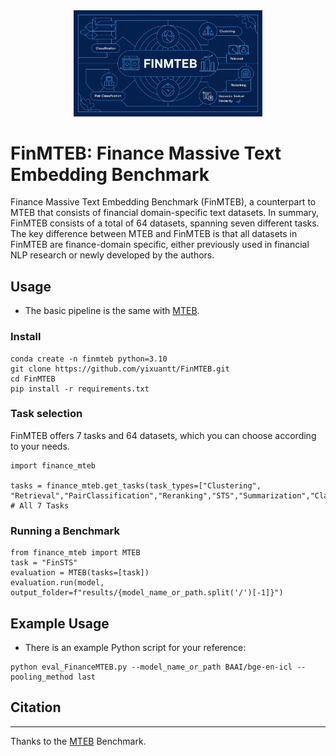 <div align="center">
    <img src="source/main.png" alt="Logo" width="60%" />
</div>

# FinMTEB: Finance Massive Text Embedding Benchmark
Finance Massive Text Embedding Benchmark (FinMTEB), a counterpart to MTEB that consists of financial domain-specific text datasets. In summary, FinMTEB consists of a total of 64 datasets, spanning seven different tasks. The key difference between MTEB and FinMTEB is that all datasets in FinMTEB are finance-domain specific, either previously used in financial NLP research or newly developed by the authors.  

## Usage 
* The basic pipeline is the same with [MTEB](https://github.com/embeddings-benchmark/mteb). 
  
### Install

```
conda create -n finmteb python=3.10
git clone https://github.com/yixuantt/FinMTEB.git
cd FinMTEB
pip install -r requirements.txt
```

### Task selection
FinMTEB offers 7 tasks and 64 datasets, which you can choose according to your needs.

```
import finance_mteb 

tasks = finance_mteb.get_tasks(task_types=["Clustering", "Retrieval","PairClassification","Reranking","STS","Summarization","Classification"]) # All 7 Tasks
```

### Running a Benchmark

```
from finance_mteb import MTEB
task = "FinSTS"
evaluation = MTEB(tasks=[task])
evaluation.run(model, output_folder=f"results/{model_name_or_path.split('/')[-1]}")
```

## Example Usage
* There is an example Python script for your reference:
```
python eval_FinanceMTEB.py --model_name_or_path BAAI/bge-en-icl --pooling_method last
```

## Citation

--------
Thanks to the [MTEB](https://github.com/embeddings-benchmark/mteb) Benchmark.
